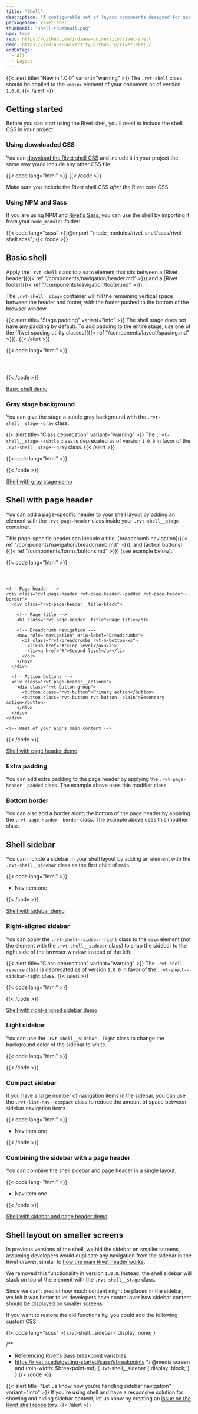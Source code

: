 ```yaml
---
title: "Shell"
description: "A configurable set of layout components designed for applications using Rivet"
packageName: rivet-shell
thumbnail: "shell-thumbnail.png"
npm: true
repo: https://github.com/indiana-university/rivet-shell
demo: https://indiana-university.github.io/rivet-shell/
addOnTags:
  - All
  - Layout
---
```

{{< alert title="New in 1.0.0" variant="warning" >}}
  The `.rvt-shell` class should be applied to the `<main>` element of your document as of version `1.0.0`.
{{< /alert >}}

## Getting started
Before you can start using the Rivet shell, you'll need to include the shell CSS in your project.

### Using downloaded CSS
You can [download the Rivet shell CSS](https://github.com/indiana-university/rivet-shell/archive/master.zip) and include it in your project the same way you'd include any other CSS file:

{{< code lang="html" >}}<link rel="stylesheet" href="dist/css/rivet-shell.min.css">
{{< /code >}}

Make sure you include the Rivet shell CSS *after* the Rivet core CSS.

### Using NPM and Sass
If you are using NPM and [Rivet's Sass](https://rivet.iu.edu/getting-started/sass/), you can use the shell by importing it from your `node_modules` folder:

{{< code lang="scss" >}}@import "/node_modules/rivet-shell/sass/rivet-shell.scss";
{{< /code >}}

## Basic shell
Apply the `.rvt-shell` class to a `main` element that sits between a [Rivet header]({{< ref "/components/navigation/header.md" >}}) and a [Rivet footer]({{< ref "/components/navigation/footer.md" >}}).

The `.rvt-shell__stage` container will fill the remaining vertical space between the header and footer, with the footer pushed to the bottom of the browser window.

{{< alert title="Stage padding" variant="info" >}}
  The shell stage does not have any padding by default. To add padding to the entire stage, use one of the [Rivet spacing utility classes]({{< ref "/components/layout/spacing.md" >}}).
{{< /alert >}}

{{< code lang="html" >}}<header class="rvt-header">
  <!-- Rivet header markup -->
</header>

<main class="rvt-shell">
  <div class="rvt-shell__stage rvt-p-all-md">
    <!-- Your app's main content -->
  </div>
</main>

<footer class="rvt-footer">
  <!-- Rivet footer markup -->
</footer>
{{< /code >}}

[Basic shell demo](https://indiana-university.github.io/rivet-shell/rivet-shell-empty)

### Gray stage background
You can give the stage a subtle gray background with the `.rvt-shell__stage--gray` class.

{{< alert title="Class deprecation" variant="warning" >}}
  The `.rvt-shell__stage--subtle` class is deprecated as of version `1.0.0` in favor of the `.rvt-shell__stage--gray` class.
{{< /alert >}}

{{< code lang="html" >}}<main class="rvt-shell">
  <div class="rvt-shell__stage rvt-shell__stage--gray rvt-p-all-md">
    <!-- Your app's main content -->
  </div>
</main>
{{< /code >}}

[Shell with gray stage demo](https://indiana-university.github.io/rivet-shell/rivet-shell-sidebar-header-reversed-bg/)

## Shell with page header
You can add a page-specific header to your shell layout by adding an element with the `.rvt-page-header` class inside your `.rvt-shell__stage` container. 

This page-specific header can include a title, [breadcrumb navigation]({{< ref "/components/navigation/breadcrumb.md" >}}), and [action buttons]({{< ref "/components/forms/buttons.md" >}}) (see example below).

{{< code lang="html" >}}<header class="rvt-header">
  <!-- Rivet header markup -->
</header>

<main class="rvt-shell">
  <div class="rvt-shell__stage rvt-p-all-md">

    <!-- Page header -->
    <div class="rvt-page-header rvt-page-header--padded rvt-page-header--border">
      <div class="rvt-page-header__title-block">
        
        <!-- Page title -->
        <h1 class="rvt-page-header__title">Page title</h1>
        
        <!-- Breadcrumb navigation -->
        <nav role="navigation" aria-label="Breadcrumbs">
          <ol class="rvt-breadcrumbs rvt-m-bottom-xs">
            <li><a href="#">Top level</a></li>
            <li><a href="#">Second level</a></li>
          </ol>
        </nav>
      </div>

      <!-- Action buttons -->
      <div class="rvt-page-header__actions">
        <div class="rvt-button-group">
          <button class="rvt-button">Primary action</button>
          <button class="rvt-button rvt-button--plain">Secondary action</button>
        </div>
      </div>
    </div>
    
    <!-- Rest of your app's main content -->
  </div>
</main>

<footer class="rvt-footer">
  <!-- Rivet footer markup -->
</footer>
{{< /code >}}

[Shell with page header demo](https://indiana-university.github.io/rivet-shell/rivet-shell-empty)

### Extra padding
You can add extra padding to the page header by applying the `.rvt-page-header--padded` class. The example above uses this modifier class.

### Bottom border
You can also add a border along the bottom of the page header by applying the `.rvt-page-header--border` class. The example above uses this modifier class.

## Shell sidebar
You can include a sidebar in your shell layout by adding an element with the `.rvt-shell__sidebar` class as the first child of `main`.

{{< code lang="html" >}}<main class="rvt-shell">
  <div class="rvt-shell__sidebar">
    <nav role="navigation">
      <ul class="rvt-list-nav">
        <li>Nav item one</li>
        <!-- Rest of sidebar navigation -->
      </ul>
    </nav>
  </div>

  <div class="rvt-shell__stage rvt-p-all-md">
    <!-- Your app's main content -->
  </div>
</main>
{{< /code >}}

[Shell with sidebar demo](https://indiana-university.github.io/rivet-shell/rivet-shell-sidebar/index.html)

### Right-aligned sidebar
You can apply the `.rvt-shell--sidebar-right` class to the `main` element (not the element with the `.rvt-shell__sidebar` class) to snap the sidebar to the right side of the browser window instead of the left.

{{< alert title="Class deprecation" variant="warning" >}}
  The `.rvt-shell--reverse` class is deprecated as of version `1.0.0` in favor of the `.rvt-shell--sidebar-right` class.
{{< /alert >}}

{{< code lang="html" >}}<main class="rvt-shell rvt-shell--sidebar-right">
  <!-- Shell content -->
</main>
{{< /code >}}

[Shell with right-aligned sidebar demo](https://indiana-university.github.io/rivet-shell/rivet-shell-right-sidebar-header/)

### Light sidebar
You can use the `.rvt-shell__sidebar--light` class to change the background color of the sidebar to white.

{{< code lang="html" >}}<main class="rvt-shell">
  <div class="rvt-shell__sidebar rvt-shell__sidebar--light">
    <!-- Sidebar content -->
  </div>

  <div class="rvt-shell__stage rvt-p-all-md">
    <!-- Your app's main content -->
  </div>
</main>
{{< /code >}}

### Compact sidebar
If you have a large number of navigation items in the sidebar, you can use the `.rvt-list-nav--compact` class to reduce the amount of space between sidebar navigation items.

{{< code lang="html" >}}<main class="rvt-shell">
  <div class="rvt-shell__sidebar">
    <nav role="navigation">
      <ul class="rvt-list-nav rvt-list-nav--compact">
        <li>Nav item one</li>
        <!-- Rest of navigation -->
      </ul>
    </nav>
  </div>
  <div class="rvt-shell__stage">
    <!-- Main content "Stage" -->
  </div>
</main>
{{< /code >}}

### Combining the sidebar with a page header
You can combine the shell sidebar and page header in a single layout.

{{< code lang="html" >}}<main class="rvt-shell">
  <div class="rvt-shell__sidebar">
    <nav role="navigation">
      <ul class="rvt-list-nav">
        <li>Nav item one</li>
        <!-- Rest of navigation -->
      </ul>
    </nav>
  </div>

  <div class="rvt-shell__stage rvt-p-all-md">
    <div class="rvt-page-header">
      <!-- Page header content -->
    </div>
    <div class="rvt-p-all">
      <!-- Your app's main content -->
    </div>
  </div>
</main>
{{< /code >}}

[Shell with sidebar and page header demo](https://indiana-university.github.io/rivet-shell/rivet-shell-sidebar-and-header/index.html)

## Shell layout on smaller screens
In previous versions of the shell, we hid the sidebar on smaller screens, assuming developers would duplicate any navigation from the sidebar in the Rivet drawer, similar to [how the main Rivet header works](https://rivet.iu.edu/components/navigation/header/#implementation-notes).

We removed this functionality in version `1.0.0`. Instead, the shell sidebar will stack on top of the element with the `.rvt-shell__stage` class.

Since we can't predict how much content might be placed in the sidebar, we felt it was better to let developers have control over how sidebar content should be displayed on smaller screens.

If you want to restore the old functionality, you could add the following custom CSS:

{{< code lang="scss" >}}.rvt-shell__sidebar {
  display: none;
}

/**
 * Referencing Rivet's Sass breakpoint variables:
 * https://rivet.iu.edu/getting-started/sass/#breakpoints
 */
@media screen and (min-width: $breakpoint-md) {
  .rvt-shell__sidebar {
    display: block;
  }
}
{{< /code >}}

{{< alert title="Let us know how you're handling sidebar navigation" variant="info" >}}
  If you're using shell and have a responsive solution for showing and hiding sidebar content, let us know by creating an [issue on the Rivet shell repository](https://github.com/indiana-university/rivet-shell/issues/new).
{{< /alert >}}